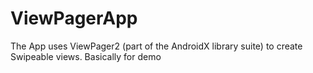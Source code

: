 # ViewPagerApp
The App uses ViewPager2 (part of the AndroidX library suite) to create Swipeable views. Basically for demo
